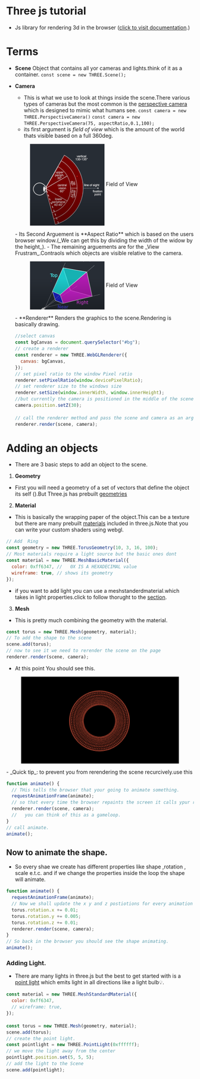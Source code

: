# Three js tutorial

- Js library for rendering 3d in the browser ([click to visit documentation](https://threejs.org/docs/index.html#manual/en/introduction/Creating-a-scene).)

# Terms

- **Scene**
  Object that contains all yor cameras and lights.think of it as a container.
  `const scene = new THREE.Scene();`
- **Camera**

  - This is what we use to look at things inside the scene.There various types of cameras but the most common is the [perspective camera](https://threejs.org/docs/index.html#api/en/cameras/PerspectiveCamera) which is designed to mimic what humans see.
    `const camera = new THREE.PerspectiveCamera()`
    `const camera = new THREE.PerspectiveCamera(75, aspectRatio,0.1,100);`
  - its first argument is _field of view_ which is the amount of the world thats visible based on a full 360deg.
  <figure>
  <img src="./src/assets/images/docs/fieldofview.png" align="center" width="200" />
  <caption>Field of View</caption>
  </figure>
  - Its Second Arguement is **Aspect Ratio** which is based on the users browser window.(_We can get this by dividing the width of the widow by the height_).
  - The remaining arguements are for the _View Frustram_.Contraols which objects are visible relative to the camera.
  <figure>
  <img src="./src/assets/images/docs/viewFrustrum.png" align="center" width="200"/>
  <caption>Field of View</caption>
  </figure>
  - **Renderer**
    Renders the graphics to the scene.Rendering is basically drawing.

  ```js
  //select canvas
  const bgCanvas = document.querySelector("#bg");
  // create a renderer
  const renderer = new THREE.WebGLRenderer({
    canvas: bgCanvas,
  });
  // set pixel ratio to the window Pixel ratio
  renderer.setPixelRatio(window.devicePixelRatio);
  // set renderer size to the windows size
  renderer.setSize(window.innerWidth, window.innerHeight);
  //but currently the camera is positioned in the middle of the scene so we move it on the z axis --->this will give us a better perspective when we start adding shapes
  camera.position.setZ(30);

  // call the renderer method and pass the scene and camera as an arguement. This is like telling it to draw on the scene.
  renderer.render(scene, camera);
  ```

# Adding an objects

- There are 3 basic steps to add an object to the scene.

1. **Geometry**

- First you will need a geometry of a set of vectors that define the object its self ().But Three.js has prebuilt [geometries](https://threejs.org/docs/index.html#api/en/geometries/BoxGeometry)

2. **Material**

- This is basically the wrapping paper of the object.This can be a texture but there are many prebuilt [materials](https://threejs.org/docs/index.html#api/en/materials/Material) included in three.js.Note that you can write your custom shaders using webgl.

```js
// Add  Ring
const geometry = new THREE.TorusGeometry(10, 3, 16, 100);
// Most materials require a light source but the basic ones dont
const material = new THREE.MeshBasicMaterial({
  color: 0xff6347, //   0X IS A HEXADECIMAL value
  wireframe: true, // shows its geometry
});
```

- if you want to add light you can use a meshstanderdmaterial.which takes in light properties.click to follow thorught to the [section](#adding-light).

3. **Mesh**

- This is pretty much combining the geometry with the material.

```js
const torus = new THREE.Mesh(geometry, material);
// To add the shape to the scene
scene.add(torus);
// now to see it we need to rerender the scene on the page
renderer.render(scene, camera);
```

- At this point You should see this.
<figure>
  <img src="./src/assets/images/docs/torus.png" align="center" width="500" alt="torus image"/>
</figure>
- _Quick tip_: to prevent you from rerendering the scene recurcively.use this

```js
function animate() {
  // THis tells the browser that your going to animate something.
  requestAnimationFrame(animate);
  // so that every time the browser repaints the screen it calls ypur render method
  renderer.render(scene, camera);
  //   you can think of this as a gameloop.
}
// call animate.
animate();
```

## Now to animate the shape.

- So every shae we create has different properties like shape ,rotation , scale e.t.c. and if we change the properties inside the loop the shape will animate.

```js
function animate() {
  requestAnimationFrame(animate);
  // Now we shall update the x y and z postiotions for every animation frame.
  torus.rotation.x += 0.01;
  torus.rotation.y += 0.005;
  torus.rotation.z += 0.01;
  renderer.render(scene, camera);
}
// So back in the browser you should see the shape animating.
animate();
```

### Adding Light.

- There are many lights in three.js but the best to get started with is a [point light](https://threejs.org/docs/index.html#examples/en/lights/LightProbeGenerator) which emits light in all directions like a light bulb💡.

```js
const material = new THREE.MeshStandardMaterial({
  color: 0xff6347,
  // wireframe: true,
});

const torus = new THREE.Mesh(geometry, material);
scene.add(torus);
// create the point light.
const pointlight = new THREE.PointLight(0xffffff);
// we move the light away from the center
pointlight.position.set(5, 5, 5);
// add the light to the Scene
scene.add(pointlight);
```
